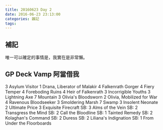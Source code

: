 ```yaml
---
title: 20160623 Day 2
date: 2016-06-23 23:13:00
categories: 雜記
tags:
---
```


## 補記

唯一可以確定的事情是，我實在是非常懶。


## GP Deck Vamp 阿當借我

3 Asylum Visitor
1 Drana, Liberator of Malakir
4 Falkenrath Gorger
4 Fiery Temper
4 Foreboding Ruins
4 Heir of Falkenrath
3 Incorrigible Youths
3 Lightning Axe
7 Mountain
3 Olivia's Bloodsworn
2 Olivia, Mobilized for War
4 Ravenous Bloodseeker
3 Smoldering Marsh
7 Swamp
3 Insolent Neonate
2 Ultimate Price
3 Exquisite Firecraft
SB: 3 Alms of the Vein
SB: 2 Transgress the Mind
SB: 2 Call the Bloodline
SB: 1 Tainted Remedy
SB: 2 Kolaghan's Command
SB: 2 Duress
SB: 2 Liliana's Indignation
SB: 1 From Under the Floorboards
